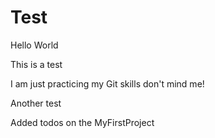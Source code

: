 # Test






Hello World


This is a test

I am just practicing my Git skills don't mind me!

Another test

Added todos on the MyFirstProject

